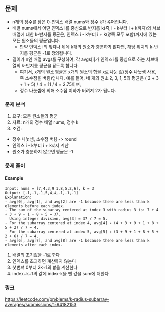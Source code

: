 ## 문제

- n개의 정수를 담은 0-인덱스 배열 nums와 정수 k가 주어집니다.
- 배열 nums에서 어떤 인덱스 i를 중심으로 반지름 k(즉, i - k부터 i + k까지)의 서브배열에 대한 k-반지름 평균은, 인덱스 i - k부터 i + k(양쪽 모두
  포함)까지에 있는 모든 원소들의 평균입니다.
    - 만약 인덱스 i의 앞이나 뒤에 k개의 원소가 충분하지 않다면, 해당 위치의 k-반지름 평균은 -1로 정의됩니다.
- 길이가 n인 배열 avgs를 구성하여, 각 avgs[i]가 인덱스 i를 중심으로 하는 서브배열의 k-반지름 평균을 담도록 합니다.
    - 여기서, x개의 원소 평균은 x개의 원소의 합을 x로 나눈 값(정수 나눗셈 사용, 즉 소수점을 버림)입니다. 예를 들어, 네 개의 원소 2, 3, 1, 5의 평균은 (
      2 + 3 + 1 + 5) / 4 = 11 / 4 = 2.75이며,
    - 정수 나눗셈에 의해 소수점 이하가 버려져 2가 됩니다.

### 문제 분석

1. 요구: 모든 원소들의 평균
2. 자료: n개의 정수 배열 nums, 정수 k
3. 조건:

- 정수 나눗셈, 소수점 버림 -> round
- 인덱스 i - k부터 i + k까지 계산
- 원소가 충분하지 않으면 평균은 -1

### 문제 풀이

#### Example

~~~text
Input: nums = [7,4,3,9,1,8,5,2,6], k = 3
Output: [-1,-1,-1,5,4,4,-1,-1,-1]
Explanation:
- avg[0], avg[1], and avg[2] are -1 because there are less than k elements before each index.
- The sum of the subarray centered at index 3 with radius 3 is: 7 + 4 + 3 + 9 + 1 + 8 + 5 = 37.
  Using integer division, avg[3] = 37 / 7 = 5.
- For the subarray centered at index 4, avg[4] = (4 + 3 + 9 + 1 + 8 + 5 + 2) / 7 = 4.
- For the subarray centered at index 5, avg[5] = (3 + 9 + 1 + 8 + 5 + 2 + 6) / 7 = 4.
- avg[6], avg[7], and avg[8] are -1 because there are less than k elements after each index.
~~~

1. 배열의 초기값을 -1로 한다
2. 인덱스를 초과하면 계산하지 않는다
3. 첫번쨰 0부터 2k+1의 합을 계산한다
4. index+k+1의 값에 index-k을 뺀 값을 sum에 더한다

### 링크 
https://leetcode.com/problems/k-radius-subarray-averages/submissions/1594182153
